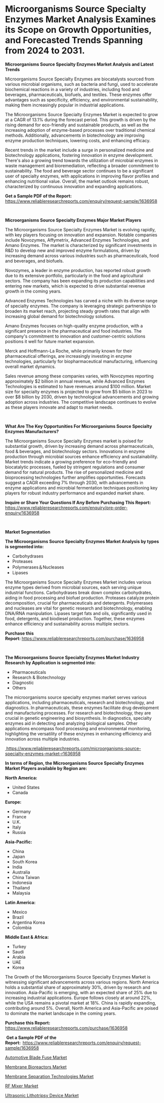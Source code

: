 <p><h1>Microorganisms Source Specialty Enzymes Market Analysis Examines its Scope on Growth Opportunities, and Forecasted Trends Spanning from 2024 to 2031.</h1></p><p><strong>Microorganisms Source Specialty Enzymes Market Analysis and Latest Trends</strong></p>
<p><p>Microorganisms Source Specialty Enzymes are biocatalysts sourced from various microbial organisms, such as bacteria and fungi, used to accelerate biochemical reactions in a variety of industries, including food and beverages, pharmaceuticals, biofuels, and textiles. These enzymes offer advantages such as specificity, efficiency, and environmental sustainability, making them increasingly popular in industrial applications.</p><p>The Microorganisms Source Specialty Enzymes Market is expected to grow at a CAGR of 13.1% during the forecast period. This growth is driven by the rising demand for eco-friendly and sustainable products, as well as the increasing adoption of enzyme-based processes over traditional chemical methods. Additionally, advancements in biotechnology are improving enzyme production techniques, lowering costs, and enhancing efficacy.</p><p>Recent trends in the market include a surge in personalized medicine and biotechnology applications, fostering innovation in enzyme development. There's also a growing trend towards the utilization of microbial enzymes in waste management and bioremediation, reflecting a broader commitment to sustainability. The food and beverage sector continues to be a significant user of specialty enzymes, with applications in improving flavor profiles and enhancing nutritional value. Overall, the market outlook remains robust, characterized by continuous innovation and expanding applications.</p></p>
<p><strong>Get a Sample PDF of the Report:&nbsp;</strong> <a href="https://www.reliableresearchreports.com/enquiry/request-sample/1636958?utm_campaign=37&utm_medium=2&utm_source=Github&utm_content=ia&utm_term=17112024&utm_id=microorganisms-source-specialty-enzymes">https://www.reliableresearchreports.com/enquiry/request-sample/1636958</a></p>
<p>&nbsp;</p>
<p><strong>Microorganisms Source Specialty Enzymes Major Market Players</strong></p>
<p><p>The Microorganisms Source Specialty Enzymes Market is evolving rapidly, with key players focusing on innovation and expansion. Notable companies include Novozymes, Affymetrix, Advanced Enzymes Technologies, and Amano Enzymes. The market is characterized by significant investments in R&D to develop new and improved enzyme formulations, driven by increasing demand across various industries such as pharmaceuticals, food and beverages, and biofuels.</p><p>Novozymes, a leader in enzyme production, has reported robust growth due to its extensive portfolio, particularly in the food and agricultural sectors. The company has been expanding its production capabilities and entering new markets, which is expected to drive substantial revenue growth in the coming years. </p><p>Advanced Enzymes Technologies has carved a niche with its diverse range of specialty enzymes. The company is leveraging strategic partnerships to broaden its market reach, projecting steady growth rates that align with increasing global demand for biotechnology solutions.</p><p>Amano Enzymes focuses on high-quality enzyme production, with a significant presence in the pharmaceutical and food industries. The company's commitment to innovation and customer-centric solutions positions it well for future market expansion.</p><p>Merck and Hoffmann-La Roche, while primarily known for their pharmaceutical offerings, are increasingly investing in enzyme technologies, particularly for biopharmaceutical manufacturing, influencing overall market dynamics. </p><p>Sales revenue among these companies varies, with Novozymes reporting approximately $2 billion in annual revenue, while Advanced Enzymes Technologies is estimated to have revenues around $100 million. Market size for specialty enzymes is projected to grow from $5 billion in 2023 to over $8 billion by 2030, driven by technological advancements and growing adoption across industries. The competitive landscape continues to evolve as these players innovate and adapt to market needs.</p></p>
<p>&nbsp;</p>
<p><strong>What Are The Key Opportunities For Microorganisms Source Specialty Enzymes Manufacturers?</strong></p>
<p><p>The Microorganisms Source Specialty Enzymes market is poised for substantial growth, driven by increasing demand across pharmaceuticals, food & beverages, and biotechnology sectors. Innovations in enzyme production through microbial sources enhance efficiency and sustainability. Market trends indicate a growing preference for eco-friendly and biocatalytic processes, fueled by stringent regulations and consumer demand for natural products. The rise of personalized medicine and bioprocessing technologies further amplifies opportunities. Forecasts suggest a CAGR exceeding 7% through 2030, with advancements in enzyme applications and microbial fermentation techniques positioning key players for robust industry performance and expanded market share.</p></p>
<p><strong>Inquire or Share Your Questions If Any Before Purchasing This Report:</strong> <a href="https://www.reliableresearchreports.com/enquiry/pre-order-enquiry/1636958?utm_campaign=37&utm_medium=2&utm_source=Github&utm_content=ia&utm_term=17112024&utm_id=microorganisms-source-specialty-enzymes">https://www.reliableresearchreports.com/enquiry/pre-order-enquiry/1636958</a></p>
<p>&nbsp;</p>
<p><strong>Market Segmentation</strong></p>
<p><strong>The Microorganisms Source Specialty Enzymes Market Analysis by types is segmented into:</strong></p>
<p><ul><li>Carbohydrases</li><li>Proteases</li><li>Polymerases＆Nucleases</li><li>Lipases</li></ul></p>
<p><p>The Microorganisms Source Specialty Enzymes Market includes various enzyme types derived from microbial sources, each serving unique industrial functions. Carbohydrases break down complex carbohydrates, aiding in food processing and biofuel production. Proteases catalyze protein decomposition, crucial for pharmaceuticals and detergents. Polymerases and nucleases are vital for genetic research and biotechnology, enabling DNA/RNA manipulation. Lipases target fats and oils, significantly used in food, detergents, and biodiesel production. Together, these enzymes enhance efficiency and sustainability across multiple sectors.</p></p>
<p><strong>Purchase this Report:&nbsp;</strong><a href="https://www.reliableresearchreports.com/purchase/1636958?utm_campaign=37&utm_medium=2&utm_source=Github&utm_content=ia&utm_term=17112024&utm_id=microorganisms-source-specialty-enzymes">https://www.reliableresearchreports.com/purchase/1636958</a></p>
<p>&nbsp;</p>
<p><strong>The Microorganisms Source Specialty Enzymes Market Industry Research by Application is segmented into:</strong></p>
<p><ul><li>Pharmaceuticals</li><li>Research & Biotechnology</li><li>Diagnostic</li><li>Others</li></ul></p>
<p><p>The microorganisms source specialty enzymes market serves various applications, including pharmaceuticals, research and biotechnology, and diagnostics. In pharmaceuticals, these enzymes facilitate drug development and manufacturing processes. For research and biotechnology, they are crucial in genetic engineering and biosynthesis. In diagnostics, specialty enzymes aid in detecting and analyzing biological samples. Other applications encompass food processing and environmental monitoring, highlighting the versatility of these enzymes in enhancing efficiency and innovation across multiple industries.</p></p>
<p><a href="https://www.reliableresearchreports.com/microorganisms-source-specialty-enzymes-market-r1636958?utm_campaign=37&utm_medium=2&utm_source=Github&utm_content=ia&utm_term=17112024&utm_id=microorganisms-source-specialty-enzymes">&nbsp;https://www.reliableresearchreports.com/microorganisms-source-specialty-enzymes-market-r1636958</a></p>
<p><strong>In terms of Region, the Microorganisms Source Specialty Enzymes Market Players available by Region are:</strong></p>
<p>
    <p> <strong> North America: </strong>
        <ul>
            <li>United States</li>
            <li>Canada</li>
        </ul>
        </p> 
    <p> <strong> Europe: </strong>
        <ul>
            <li>Germany</li>
            <li>France</li>
            <li>U.K.</li>
            <li>Italy</li>
            <li>Russia</li>
        </ul>
        </p> 
    <p> <strong> Asia-Pacific: </strong>
        <ul>
            <li>China</li>
            <li>Japan</li>
            <li>South Korea</li>
            <li>India</li>
            <li>Australia</li>
            <li>China Taiwan</li>
            <li>Indonesia</li>
            <li>Thailand</li>
            <li>Malaysia</li>
        </ul>
        </p> 
    <p> <strong> Latin America: </strong>
        <ul>
            <li>Mexico</li>
            <li>Brazil</li>
            <li>Argentina Korea</li>
            <li>Colombia</li>
        </ul>
        </p> 
    <p> <strong> Middle East & Africa: </strong>
        <ul>
            <li>Turkey</li>
            <li>Saudi</li>
            <li>Arabia</li>
            <li>UAE</li>
            <li>Korea</li>
        </ul>
    </p>
    </p>
<p><p>The Growth of the Microorganisms Source Specialty Enzymes Market is witnessing significant advancements across various regions. North America holds a substantial share of approximately 30%, driven by research and innovation. Asia-Pacific is emerging, with an expected share of 25% due to increasing industrial applications. Europe follows closely at around 22%, while the USA remains a pivotal market at 18%. China is rapidly expanding, contributing around 5%. Overall, North America and Asia-Pacific are poised to dominate the market landscape in the coming years.</p></p>
<p><strong>Purchase this Report: </strong><a href="https://www.reliableresearchreports.com/purchase/1636958?utm_campaign=37&utm_medium=2&utm_source=Github&utm_content=ia&utm_term=17112024&utm_id=microorganisms-source-specialty-enzymes">https://www.reliableresearchreports.com/purchase/1636958</a></p>
<p>&nbsp;<strong>Get a Sample PDF of the Report:&nbsp;&nbsp;</strong><a href="https://www.reliableresearchreports.com/enquiry/request-sample/1636958?utm_campaign=37&utm_medium=2&utm_source=Github&utm_content=ia&utm_term=17112024&utm_id=microorganisms-source-specialty-enzymes">https://www.reliableresearchreports.com/enquiry/request-sample/1636958</a></p>
<p><strong></strong></p>
<p><p><a href="https://www.linkedin.com/pulse/automotive-blade-fuse-market-outlook-share-analysis-growth-ec5le?utm_campaign=37&utm_medium=2&utm_source=Github&utm_content=ia&utm_term=17112024&utm_id=microorganisms-source-specialty-enzymes">Automotive Blade Fuse Market</a></p><p><a href="https://issuu.com/reportprime-2/docs/membrane-bioreactors-market-size-20_d3e8078a71112f?utm_campaign=37&utm_medium=2&utm_source=Github&utm_content=ia&utm_term=17112024&utm_id=microorganisms-source-specialty-enzymes">Membrane Bioreactors Market</a></p><p><a href="https://issuu.com/reportprime-2/docs/membrane-separation-technologies-ma_3195a41df50d0d?utm_campaign=37&utm_medium=2&utm_source=Github&utm_content=ia&utm_term=17112024&utm_id=microorganisms-source-specialty-enzymes">Membrane Separation Technologies Market</a></p><p><a href="https://www.linkedin.com/pulse/regulatory-landscape-its-influence-global-rf-mixer-market-4jqsc?utm_campaign=37&utm_medium=2&utm_source=Github&utm_content=ia&utm_term=17112024&utm_id=microorganisms-source-specialty-enzymes">RF Mixer Market</a></p><p><a href="https://github.com/joannesouthgate/Market-Research-Report-List-5/blob/main/ultrasonic-lithotripsy-device-market.md?utm_campaign=37&utm_medium=2&utm_source=Github&utm_content=ia&utm_term=17112024&utm_id=microorganisms-source-specialty-enzymes">Ultrasonic Lithotripsy Device Market</a></p></p>